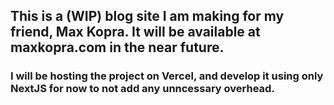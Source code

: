 ## This is a (WIP) blog site I am making for my friend, Max Kopra. It will be available at maxkopra.com in the near future.

### I will be hosting the project on Vercel, and develop it using only NextJS for now to not add any unncessary overhead.